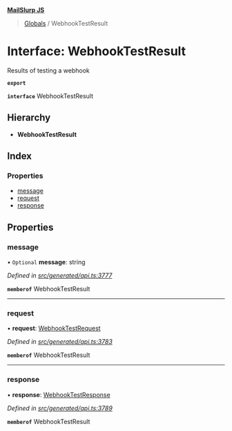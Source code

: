 **[MailSlurp JS](../README.md)**

> [Globals](../README.md) / WebhookTestResult

# Interface: WebhookTestResult

Results of testing a webhook

**`export`** 

**`interface`** WebhookTestResult

## Hierarchy

* **WebhookTestResult**

## Index

### Properties

* [message](webhooktestresult.md#message)
* [request](webhooktestresult.md#request)
* [response](webhooktestresult.md#response)

## Properties

### message

• `Optional` **message**: string

*Defined in [src/generated/api.ts:3777](https://github.com/mailslurp/mailslurp-client/blob/c889afa/src/generated/api.ts#L3777)*

**`memberof`** WebhookTestResult

___

### request

•  **request**: [WebhookTestRequest](../modules/webhooktestrequest.md)

*Defined in [src/generated/api.ts:3783](https://github.com/mailslurp/mailslurp-client/blob/c889afa/src/generated/api.ts#L3783)*

**`memberof`** WebhookTestResult

___

### response

•  **response**: [WebhookTestResponse](webhooktestresponse.md)

*Defined in [src/generated/api.ts:3789](https://github.com/mailslurp/mailslurp-client/blob/c889afa/src/generated/api.ts#L3789)*

**`memberof`** WebhookTestResult
